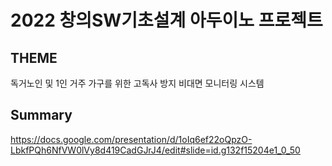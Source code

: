 # 2022 창의SW기초설계 아두이노 프로젝트
## THEME
독거노인 및 1인 거주 가구를 위한 고독사 방지 비대면 모니터링 시스템
## Summary
https://docs.google.com/presentation/d/1oIq6ef22oQpzO-LbkfPQh6NfVW0lVy8d419CadGJrJ4/edit#slide=id.g132f15204e1_0_50
